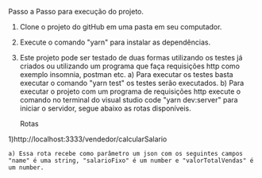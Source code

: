  Passo a Passo para execução do projeto.

1) Clone o projeto do gitHub em uma pasta em seu computador.
2) Execute o comando "yarn" para instalar as dependências.
3) Este projeto pode ser testado de duas formas utilizando os testes já criados ou utilizando um programa que faça requisições http como exemplo insomnia, postman etc.
    a) Para executar os testes basta executar o comando "yarn test" os testes serão executados.
    b) Para executar o projeto com um programa de requisições http execute o comando no terminal do visual studio code "yarn dev:server" para iniciar o servidor, segue abaixo as rotas disponíveis.

    Rotas

1)http://localhost:3333/vendedor/calcularSalario
    
    a) Essa rota recebe como parâmetro um json com os seguintes campos "name" é uma string, "salarioFixo" é um number e "valorTotalVendas" é um number.